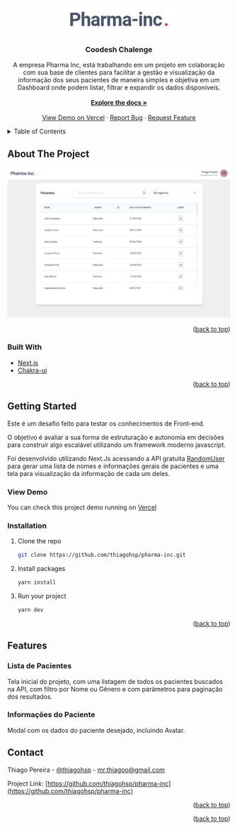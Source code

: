 <div id="top"></div>
<!-- PROJECT LOGO -->
<br />
<div align="center">
  <a href="https://github.com/thiagohsp/pharma-inc">
    <img src="public/logo.png" alt="Pharm-inc">
  </a>

<h3 align="center">Coodesh Chalenge</h3>

  <p align="center">
A empresa Pharma Inc, está trabalhando em um projeto em colaboração com sua base de clientes para facilitar a gestão e visualização da informação dos seus pacientes de maneira simples e objetiva em um Dashboard onde podem listar, filtrar e expandir os dados disponíveis.
    <br />
    <br />
    <a href="https://github.com/thiagohsp/pharma-inc"><strong>Explore the docs »</strong></a>
    <br />
    <br />
    <a href="https://pharma-inc-lemon.vercel.app/">View Demo on Vercel</a>
    ·
    <a href="https://github.com/thiagohsp/pharma-inc/issues">Report Bug</a>
    ·
    <a href="https://github.com/thiagohsp/pharma-inc/issues">Request Feature</a>
  </p>
</div>

<!-- TABLE OF CONTENTS -->

<details>
  <summary>Table of Contents</summary>
  <ol>
    <li>
      <a href="#about-the-project">About The Project</a>
      <ul>
        <li><a href="#built-with">Built With</a></li>
      </ul>
    </li>
    <li>
      <a href="#getting-started">Getting Started</a>
      <ul>
        <li><a href="#view-demo">View demo</a></li>
        <li><a href="#installation">Installation</a></li>
      </ul>
    </li>
    <li><a href="#usage">Features</a></li>
    <li><a href="#contact">Contact</a></li>
  </ol>
</details>



<!-- ABOUT THE PROJECT -->
## About The Project

[![Product Name Screen Shot][product-screenshot]](https://example.com)



<p align="right">(<a href="#top">back to top</a>)</p>



### Built With

* [Next.js](https://nextjs.org/)
* [Chakra-ui](https://chakra-ui.com/)


<p align="right">(<a href="#top">back to top</a>)</p>



<!-- GETTING STARTED -->
## Getting Started

Este é um desafio feito para testar os conhecimentos de Front-end. 

O objetivo é avaliar a sua forma de estruturação e autonomia em decisões para construir algo escalável utilizando um framework moderno javascript.

Foi desenvolvido utilizando Next.Js acessando a API gratuita [RandomUser](https://randomuser.me/documentation) para gerar uma lista de nomes e informações gerais de pacientes e uma tela para visualização da informação de cada um deles.

### View Demo

You can check this project demo running on [Vercel](https://pharma-inc-lemon.vercel.app/)

### Installation

1. Clone the repo
   ```sh
   git clone https://github.com/thiagohsp/pharma-inc.git
   ```
2. Install packages
   ```sh
   yarn install
   ```
3. Run your project
    ```sh
   yarn dev
    ```
<p align="right">(<a href="#top">back to top</a>)</p>

## Features

### Lista de Pacientes

  Tela inicial do projeto, com uma listagem de todos os pacientes buscados na API, com filtro por Nome ou Gênero e com parâmetros para paginação dos resultados. 

### Informações do Paciente

  Modal com os dados do paciente desejado, incluindo Avatar.

## Contact

Thiago Pereira - [@thiagohsp](https://instagram.com/thiagohsp) - mr.thiagoo@gmail.com

Project Link: [https://github.com/thiagohsp/pharma-inc](https://github.com/thiagohsp/pharma-inc)

<p align="right">(<a href="#top">back to top</a>)</p>



<p align="right">(<a href="#top">back to top</a>)</p>



<!-- MARKDOWN LINKS & IMAGES -->
<!-- https://www.markdownguide.org/basic-syntax/#reference-style-links -->
[contributors-shield]: https://img.shields.io/github/contributors/thiagohsp/pharma-inc.svg?style=for-the-badge
[contributors-url]: https://github.com/thiagohsp/pharma-inc/graphs/contributors
[forks-shield]: https://img.shields.io/github/forks/thiagohsp/pharma-inc.svg?style=for-the-badge
[forks-url]: https://github.com/thiagohsp/pharma-inc/network/members
[stars-shield]: https://img.shields.io/github/stars/thiagohsp/pharma-inc.svg?style=for-the-badge
[stars-url]: https://github.com/thiagohsp/pharma-inc/stargazers
[issues-shield]: https://img.shields.io/github/issues/thiagohsp/pharma-inc.svg?style=for-the-badge
[issues-url]: https://github.com/thiagohsp/pharma-inc/issues
[license-shield]: https://img.shields.io/github/license/thiagohsp/pharma-inc.svg?style=for-the-badge
[license-url]: https://github.com/thiagohsp/pharma-inc/blob/master/LICENSE.txt
[linkedin-shield]: https://img.shields.io/badge/-LinkedIn-black.svg?style=for-the-badge&logo=linkedin&colorB=555
[linkedin-url]: https://linkedin.com/in/thiagohsp
[product-screenshot]: public/screenshot.png